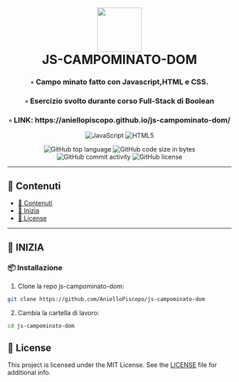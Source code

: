 <div align="center">
<h1 align="center">
<img src="https://img.shields.io/badge/JavaScript-F7DF1E.svg?style&logo=JavaScript&logoColor=black" width="100" />
<br>JS-CAMPOMINATO-DOM
</h1>
<h3>◦ Campo minato fatto con Javascript,HTML e CSS.</h3>
<h3>◦ Esercizio svolto durante corso Full-Stack di Boolean</h3>
<h3>◦ LINK: https://aniellopiscopo.github.io/js-campominato-dom/</h3>
    
<p align="center">
<img src="https://img.shields.io/badge/JavaScript-F7DF1E.svg?style&logo=JavaScript&logoColor=black" alt="JavaScript" />
<img src="https://img.shields.io/badge/HTML5-E34F26.svg?style&logo=HTML5&logoColor=white" alt="HTML5" />
</p>
<img src="https://img.shields.io/github/languages/top/AnielloPiscopo/js-campominato-dom?style&color=5D6D7E" alt="GitHub top language" />
<img src="https://img.shields.io/github/languages/code-size/AnielloPiscopo/js-campominato-dom?style&color=5D6D7E" alt="GitHub code size in bytes" />
<img src="https://img.shields.io/github/commit-activity/m/AnielloPiscopo/js-campominato-dom?style&color=5D6D7E" alt="GitHub commit activity" />
<img src="https://img.shields.io/github/license/AnielloPiscopo/js-campominato-dom?style&color=5D6D7E" alt="GitHub license" />
</div>

---

## 📒 Contenuti
- [📒 Contenuti](#-contenuti)
- [🚀 Inizia](#-inizia)
- [📄 License](#-license)

---

## 🚀 INIZIA

### 📦 Installazione

1. Clone la repo js-campominato-dom:
```sh
git clone https://github.com/AnielloPiscopo/js-campominato-dom
```

2. Cambia la cartella di lavoro:
```sh
cd js-campominato-dom
```

## 📄 License

This project is licensed under the MIT License. See the [LICENSE](./LICENSE) file for additional info.

